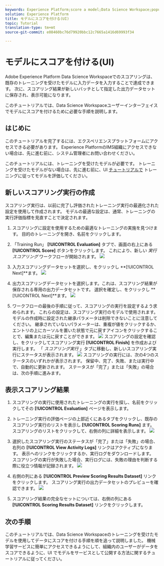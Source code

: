 ```yaml
---
keywords: Experience Platform;score a model;Data Science Workspace;popular topics
solution: Experience Platform
title: モデルにスコアを付ける(UI)
topic: Tutorial
translation-type: tm+mt
source-git-commit: e08460bc76d79920bbc12c7665a1416d69993f34

---
```



# モデルにスコアを付ける(UI)

Adobe Experience Platform Data Science Workspaceでのスコアリングは、既存のトレーニングを受けたモデルに入力データを入力することで達成できます。 次に、スコアリング結果が新しいバッチとして指定した出力データセットに保存され、表示可能になります。

このチュートリアルでは、Data Science Workspaceユーザーインターフェイスでモデルにスコアを付けるために必要な手順を説明します。

## はじめに

このチュートリアルを完了するには、エクスペリエンスプラットフォームにアクセスできる必要があります。 Experience PlatformのIMS組織にアクセスできない場合は、先に進む前に、システム管理者にお問い合わせください。

このチュートリアルには、トレーニングを受けたモデルが必要です。 トレーニングを受けたモデルがない場合は、先に進む前に、UI [チュートリアルで](./train-evaluate-model-ui.md) トレーニングに従ってモデルを評価してください。

## 新しいスコアリング実行の作成

スコアリング実行は、以前に完了し評価されたトレーニング実行の最適化された設定を使用して作成されます。 モデルの最適な設定は、通常、トレーニングの実行評価指標を見直すことで決定されます。

1. スコアリングに設定を使用するための最適なトレーニングの実施を見つけます。 目的のトレーニングを開き、名前をクリックします。

2. 「Training Run」 **[!UICONTROL Evaluation]** タブで、画面の右上にある **[!UICONTROL Score]** ボタンをクリックします。 これにより、新しい *実行スコアリング* ワークフローが開始されます。
   ![](../images/models-recipes/score/training_run_overview.png)

3. 入力スコアリングデータセットを選択し、をクリックし **[!UICONTROL Next]**ます。
   ![](../images/models-recipes/score/scoring_input.png)

4. 出力スコアリングデータセットを選択します。これは、スコアリング結果が保存される専用の出力データセットです。 選択を確定し、をクリックし **[!UICONTROL Next]**ます。
   ![](../images/models-recipes/score/scoring_results.png)

5. ワークフローの最後の手順に従って、スコアリングの実行を設定するよう求められます。 これらの設定は、スコアリング実行のモデルで使用されます。
モデルの作成時に設定された継承パラメータは削除できないことに注意してください。 継承されていないパラメーターは、重複が値をクリックするか、エントリの上にカーソルを置いた状態で元に戻すアイコンをクリックすることで、編集または元に戻すことができます。
   ![](../images/models-recipes/score/configuration.png)
スコアリングの設定を確認し、をクリックしてスコアリング実行 **[!UICONTROL Finish]** を作成および実行します。 「 *スコアリング実行* 」タブに移動し、新しいスコアリング実行にステータスが表示されます。
   ![](../images/models-recipes/score/scoring_runs_tab.png)
スコアリングの実行には、次の4つのステータスのいずれかが表示されます。 保留中、完了、失敗、または実行中で、自動的に更新されます。 ステータスが「完了」または「失敗」の場合は、次の手順に進みます。

## 表示スコアリング結果

1. スコアリングの実行に使用されたトレーニングの実行を探し、名前をクリックしてその **[!UICONTROL Evaluation]** ページを表示します。

2. トレーニング実行の評価ページの上部近くにあるタブをクリックし、既存のスコアリング実行のリストを表示し **[!UICONTROL Scoring Runs]** ます。 スコアリングのリストをクリックして、右側の列に詳細を表示します。
   ![](../images/models-recipes/score/view_details.png)

3. 選択したスコアリング実行のステータスが「完了」または「失敗」の場合、右列の **[!UICONTROL View Activity Logs]** リンクはアクティブになります。 表示へのリンクをクリックするか、実行ログをダウンロードします。 スコアリングの実行が失敗した場合、実行ログには、失敗の理由を判断する際に役立つ情報が記録されます。
   ![](../images/models-recipes/score/activity_logs.png)

4. 右側の列にある **[!UICONTROL Preview Scoring Results Dataset]** リンクをクリックします。 スコアリング実行の出力データセットのプレビューを確認できます。
   ![](../images/models-recipes/score/preview_results.png)

5. スコアリング結果の完全なセットについては、右側の列にある **[!UICONTROL Scoring Results Dataset]** リンクをクリックします。

## 次の手順

このチュートリアルでは、Data Science Workspaceのトレーニングを受けたモデルを使用してデータにスコアを付ける手順を順を追って説明しました。 機械学習サービスに簡単にアクセスできるようにして、組織内のユーザーがデータをスコアできるように、UI [](./publish-model-service-ui.md) でモデルをサービスとして公開する方法に関するチュートリアルに従ってください。
